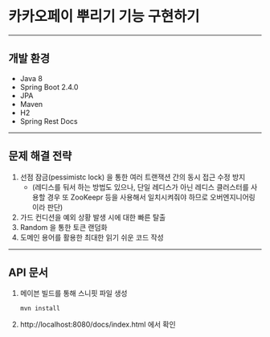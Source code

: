 # 카카오페이 뿌리기 기능 구현하기

------



## 개발 환경

- Java 8
- Spring Boot 2.4.0
- JPA
- Maven
- H2
- Spring Rest Docs

------



## 문제 해결 전략

1. 선점 잠금(pessimistc lock) 을 통한 여러 트랜잭션 간의 동시 접근 수정 방지
   - (레디스를 둬서 하는 방법도 있으나, 단일 레디스가 아닌 레디스 클러스터를 사용할 경우 또 ZooKeepr 등을 사용해서 일치시켜줘야 하므로 오버엔지니어링이라 판단)
2. 가드 컨디션을 예외 상황 발생 시에 대한 빠른 탈출
3. Random 을 통한 토큰 랜덤화
4. 도메인 용어를 활용한 최대한 읽기 쉬운 코드 작성

------



## API 문서

1. 메이븐 빌드를 통해 스니핏 파일 생성

   ```
   mvn install
   ```

2. http://localhost:8080/docs/index.html 에서 확인